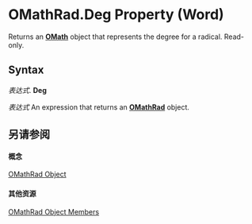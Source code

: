 
# OMathRad.Deg Property (Word)

Returns an  **[OMath](82f2f81b-e2d5-140f-bdcc-8b52b821b24d.md)** object that represents the degree for a radical. Read-only.


## Syntax

 _表达式_. **Deg**

 _表达式_ An expression that returns an **[OMathRad](2179cda9-b1dc-9593-c4f9-99496081e191.md)** object.


## 另请参阅


#### 概念


[OMathRad Object](2179cda9-b1dc-9593-c4f9-99496081e191.md)
#### 其他资源


[OMathRad Object Members](http://msdn.microsoft.com/library/90b7d5a3-f695-9ae3-0cde-c86fbd94352f%28Office.15%29.aspx)